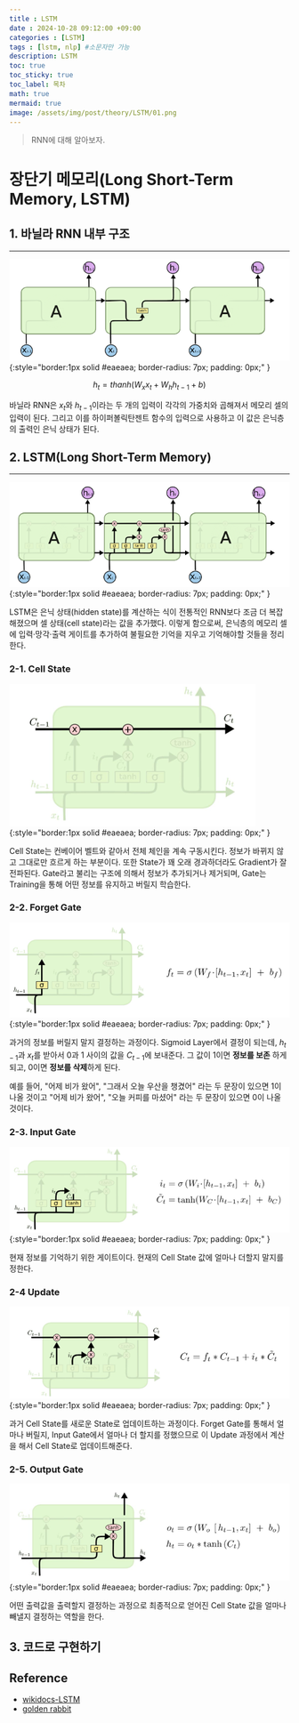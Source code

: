 ```yaml
---
title : LSTM
date : 2024-10-28 09:12:00 +09:00
categories : [LSTM]
tags : [lstm, nlp] #소문자만 가능
description: LSTM
toc: true
toc_sticky: true
toc_label: 목차
math: true
mermaid: true
image: /assets/img/post/theory/LSTM/01.png
---
```


> RNN에 대해 알아보자.

# 장단기 메모리(Long Short-Term Memory, LSTM)

## 1. 바닐라 RNN 내부 구조
---

![Encoder](/assets/img/post/theory/LSTM/02.png){:style="border:1px solid #eaeaea; border-radius: 7px; padding: 0px;" }

$$
h_t = thanh({W_x}x_t + {W_h}h_{t-1} + b)
$$

바닐라 RNN은 $x_t$와 $h_{t-1}$이라는 두 개의 입력이 각각의 가중치와 곱해져서 메모리 셀의 입력이 된다. 그리고 이를 하이퍼볼릭탄젠트 함수의 입력으로 사용하고 이 값은 은닉층의 출력인 은닉 상태가 된다.

## 2. LSTM(Long Short-Term Memory)
---

![Encoder](/assets/img/post/theory/LSTM/03.png){:style="border:1px solid #eaeaea; border-radius: 7px; padding: 0px;" }

LSTM은 은닉 상태(hidden state)를 계산하는 식이 전통적인 RNN보다 조금 더 복잡해졌으며 셀 상태(cell state)라는 값을 추가했다. 이렇게 함으로써, 은닉층의 메모리 셀에 입력·망각·출력 게이트를 추가하여 불필요한 기억을 지우고 기억해야할 것들을 정리한다. 

### 2-1. Cell State

![Encoder](/assets/img/post/theory/LSTM/04.png){:style="border:1px solid #eaeaea; border-radius: 7px; padding: 0px;" }

Cell State는 컨베이어 벨트와 같아서 전체 체인을 계속 구동시킨다. 정보가 바뀌지 않고 그대로만 흐르게 하는 부분이다. 또한 State가 꽤 오래 경과하더라도 Gradient가 잘 전파된다. Gate라고 불리는 구조에 의해서 정보가 추가되거나 제거되며, Gate는 Training을 통해 어떤 정보를 유지하고 버릴지 학습한다.

### 2-2. Forget Gate

![Encoder](/assets/img/post/theory/LSTM/05.png){:style="border:1px solid #eaeaea; border-radius: 7px; padding: 0px;" }

과거의 정보를 버릴지 말지 결정하는 과정이다. Sigmoid Layer에서 결정이 되는데, $h_{t-1}$과 $x_t$를 받아서 0과 1 사이의 값을 $C_{t-1}$에 보내준다. 그 값이 1이면 **정보를 보존** 하게되고, 0이면 **정보를 삭제**하게 된다.

예를 들어, "어제 비가 왔어", "그래서 오늘 우산을 챙겼어" 라는 두 문장이 있으면 1이 나올 것이고 "어제 비가 왔어", "오늘 커피를 마셨어" 라는 두 문장이 있으면 0이 나올 것이다.

### 2-3. Input Gate

![Encoder](/assets/img/post/theory/LSTM/06.png){:style="border:1px solid #eaeaea; border-radius: 7px; padding: 0px;" }

현재 정보를 기억하기 위한 게이트이다. 현재의 Cell State 값에 얼마나 더할지 말지를 정한다.

### 2-4 Update

![Encoder](/assets/img/post/theory/LSTM/07.png){:style="border:1px solid #eaeaea; border-radius: 7px; padding: 0px;" }

과거 Cell State를 새로운 State로 업데이트하는 과정이다. Forget Gate를 통해서 얼마나 버릴지, Input Gate에서 얼마나 더 할지를 정했으므로 이 Update 과정에서 계산을 해서 Cell State로 업데이트해준다.

### 2-5. Output Gate

![Encoder](/assets/img/post/theory/LSTM/08.png){:style="border:1px solid #eaeaea; border-radius: 7px; padding: 0px;" }

어떤 출력값을 출력할지 결정하는 과정으로 최종적으로 얻어진 Cell State 값을 얼마나 빼낼지 결정하는 역할을 한다.

## 3. 코드로 구현하기



## Reference

- [wikidocs-LSTM](https://wikidocs.net/152773)
- [golden rabbit](https://goldenrabbit.co.kr/2023/07/21/1004/)